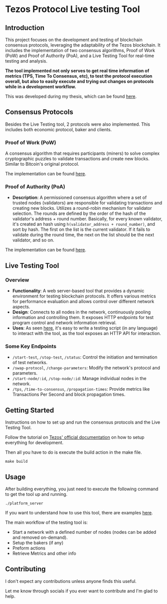 # Tezos Protocol Live testing Tool

## Introduction
This project focuses on the development and testing of blockchain consensus protocols, leveraging the adaptability of the Tezos blockchain. It includes the implementation of two consensus algorithms, Proof of Work (PoW) and Proof of Authority (PoA), and a Live Testing Tool for real-time testing and analysis.

**The tool implemented not only serves to get real time information of metrics (TPS, Time To Consensus, etc), to test the protocol execution overall, but also to easily execute and trying out changes on protocols while in a development workflow.**

This was developed during my thesis, which can be found [here](https://github.com/Gabulhas/thesis-Consensus-Protocol-as-a-Plugin).

## Consensus Protocols

Besides the Live Testing tool, 2 protocols were also implemented. 
This includes both economic protocol, baker and clients.

### Proof of Work (PoW)
A consensus algorithm that requires participants (miners) to solve complex cryptographic puzzles to validate transactions and create new blocks. Similar to Bitcoin's original protocol.

The implementation can be found [here](./src/proto_custom_demo).


### Proof of Authority (PoA)
- **Description**: A permissioned consensus algorithm where a set of trusted nodes (validators) are responsible for validating transactions and creating new blocks.
Utilizes a round-robin mechanism for validator selection. The rounds are defined by the order of the hash of the validator's address + round number.
Basically, for every known validator, it's created an hash using `h(validator_address + round_number)`, and sort by hash. The first on the list is the current validator. If it fails to validate during the round time, the next on the list should be the next validator, and so on.

The implementation can be found [here](./src/proto_custom_poa).

## Live Testing Tool

### Overview
- **Functionality**: A web server-based tool that provides a dynamic environment for testing blockchain protocols. It offers various metrics for performance evaluation and allows control over different network aspects.
- **Design**: Connects to all nodes in the network, continuously pooling information and controlling them. It exposes HTTP endpoints for test program control and network information retrieval.
- **Uses**: As seen [here](./tests_platform_thingy/), it's easy to write a testing script (in any language) to interact with the tool, as the tool exposes an HTTP API for interaction.

### Some Key Endpoints
- `/start-test`, `/stop-test`, `/status`: Control the initiation and termination of test networks.
- `/swap-protocol`, `/change-parameters`: Modify the network's protocol and parameters.
- `/start-node/:id`, `/stop-node/:id`: Manage individual nodes in the network.
- `/tps`, `/time-to-consensus`, `/propagation-times`: Provide metrics like Transactions Per Second and block propagation times.

## Getting Started
Instructions on how to set up and run the consensus protocols and the Live Testing Tool.


Follow the tutorial on [Tezos' official documentation](https://tezos.gitlab.io/introduction/howtoget.html#setting-up-the-development-environment-from-scratch) on how to setup everything for development.

Then all you have to do is execute the build action in the make file.
```
make build
```

## Usage
After building everything, you just need to execute the following command to get the tool up and running.

```
./platform_server
```


If you want to understand how to use this tool, there are examples [here](./tests_platform_thingy).

The main workflow of the testing tool is:
- Start a network with a defined number of nodes (nodes can be added and removed on-demand).
- Setup the bakers (if any) 
- Preform actions
- Retrieve Metrics and other info


## Contributing
I don't expect any contributions unless anyone finds this useful.

Let me know through socials if you ever want to contribute and I'm glad to help.
